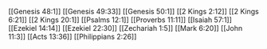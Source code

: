 [[Genesis 48:1]]
[[Genesis 49:33]]
[[Genesis 50:1]]
[[2 Kings 2:12]]
[[2 Kings 6:21]]
[[2 Kings 20:1]]
[[Psalms 12:1]]
[[Proverbs 11:11]]
[[Isaiah 57:1]]
[[Ezekiel 14:14]]
[[Ezekiel 22:30]]
[[Zechariah 1:5]]
[[Mark 6:20]]
[[John 11:3]]
[[Acts 13:36]]
[[Philippians 2:26]]
